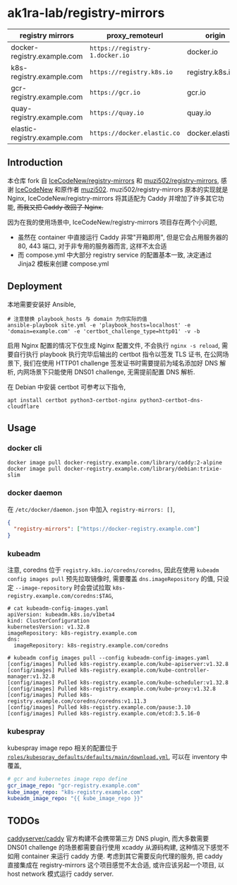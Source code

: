 # ak1ra-lab/registry-mirrors

| registry mirrors             | proxy_remoteurl                | origin            |
| ---------------------------- | ------------------------------ | ----------------- |
| docker-registry.example.com  | `https://registry-1.docker.io` | docker.io         |
| k8s-registry.example.com     | `https://registry.k8s.io`      | registry.k8s.io   |
| gcr-registry.example.com     | `https://gcr.io`               | gcr.io            |
| quay-registry.example.com    | `https://quay.io`              | quay.io           |
| elastic-registry.example.com | `https://docker.elastic.co`    | docker.elastic.co |

## Introduction

本仓库 fork 自 [IceCodeNew/registry-mirrors](https://github.com/IceCodeNew/registry-mirrors) 和 [muzi502/registry-mirrors](https://github.com/muzi502/registry-mirrors), 感谢 [IceCodeNew](https://github.com/IceCodeNew) 和原作者 [muzi502](https://github.com/muzi502). muzi502/registry-mirrors 原本的实现就是 Nginx, IceCodeNew/registry-mirrors 将其适配为 Caddy 并增加了许多其它功能, ~~而我又把 Caddy 改回了 Nginx.~~

因为在我的使用场景中, IceCodeNew/registry-mirrors 项目存在两个小问题,

- 虽然在 container 中直接运行 Caddy 非常"开箱即用", 但是它会占用服务器的 80, 443 端口, 对于非专用的服务器而言, 这样不太合适
- 而 compose.yml 中大部分 registry service 的配置基本一致, 决定通过 Jinja2 模板来创建 compose.yml

## Deployment

本地需要安装好 Ansible,

```shell
# 注意替换 playbook_hosts 与 domain 为你实际的值
ansible-playbook site.yml -e 'playbook_hosts=localhost' -e 'domain=example.com' -e 'certbot_challenge_type=http01' -v -b
```

启用 Nginx 配置的情况下仅生成 Nginx 配置文件, 不会执行 `nginx -s reload`, 需要自行执行 playbook 执行完毕后输出的 certbot 指令以签发 TLS 证书, 在公网场景下, 我们在使用 HTTP01 challenge 签发证书时需要提前为域名添加好 DNS 解析, 内网场景下只能使用 DNS01 challenge, 无需提前配置 DNS 解析.

在 Debian 中安装 certbot 可参考以下指令,

```shell
apt install certbot python3-certbot-nginx python3-certbot-dns-cloudflare
```

## Usage

### docker cli

```shell
docker image pull docker-registry.example.com/library/caddy:2-alpine
docker image pull docker-registry.example.com/library/debian:trixie-slim
```

### docker daemon

在 `/etc/docker/daemon.json` 中加入 `registry-mirrors: []`,

```json
{
  "registry-mirrors": ["https://docker-registry.example.com"]
}
```

### kubeadm

注意, coredns 位于 `registry.k8s.io/coredns/coredns`, 因此在使用 `kubeadm config images pull` 预先拉取镜像时, 需要覆盖 `dns.imageRepository` 的值, 只设定 `--image-repository` 时会尝试拉取 `k8s-registry.example.com/coredns:$TAG`,

```shellsession
# cat kubeadm-config-images.yaml
apiVersion: kubeadm.k8s.io/v1beta4
kind: ClusterConfiguration
kubernetesVersion: v1.32.8
imageRepository: k8s-registry.example.com
dns:
  imageRepository: k8s-registry.example.com/coredns

# kubeadm config images pull --config kubeadm-config-images.yaml
[config/images] Pulled k8s-registry.example.com/kube-apiserver:v1.32.8
[config/images] Pulled k8s-registry.example.com/kube-controller-manager:v1.32.8
[config/images] Pulled k8s-registry.example.com/kube-scheduler:v1.32.8
[config/images] Pulled k8s-registry.example.com/kube-proxy:v1.32.8
[config/images] Pulled k8s-registry.example.com/coredns/coredns:v1.11.3
[config/images] Pulled k8s-registry.example.com/pause:3.10
[config/images] Pulled k8s-registry.example.com/etcd:3.5.16-0
```

### kubespray

kubespray image repo 相关的配置位于 [`roles/kubespray_defaults/defaults/main/download.yml`](https://github.com/kubernetes-sigs/kubespray/blob/50c5f39a9d3fa674490b1245113960a5184b5c11/roles/kubespray_defaults/defaults/main/download.yml#L88-L91), 可以在 inventory 中覆盖,

```yaml
# gcr and kubernetes image repo define
gcr_image_repo: "gcr-registry.example.com"
kube_image_repo: "k8s-registry.example.com"
kubeadm_image_repo: "{{ kube_image_repo }}"
```

## TODOs

[caddyserver/caddy](https://github.com/caddyserver/caddy) 官方构建不会携带第三方 DNS plugin, 而大多数需要 DNS01 challenge 的场景都需要自行使用 xcaddy 从源码构建, 这种情况下感觉不如用 container 来运行 caddy 方便. 考虑到其它需要反向代理的服务, 把 caddy 直接集成在 registry-mirrors 这个项目感觉不太合适, 或许应该另起一个项目, 以 host network 模式运行 caddy server.
